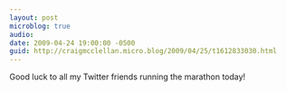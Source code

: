 ```yaml
---
layout: post
microblog: true
audio: 
date: 2009-04-24 19:00:00 -0500
guid: http://craigmcclellan.micro.blog/2009/04/25/t1612833030.html
---
```

Good luck to all my Twitter friends running the marathon today!
